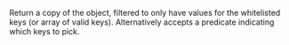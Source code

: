 Return a copy of the object, filtered to only have values for the whitelisted keys (or array of valid keys). Alternatively accepts a predicate indicating which keys to pick.
